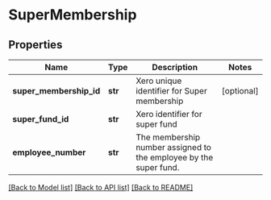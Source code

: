 # SuperMembership

## Properties
Name | Type | Description | Notes
------------ | ------------- | ------------- | -------------
**super_membership_id** | **str** | Xero unique identifier for Super membership | [optional] 
**super_fund_id** | **str** | Xero identifier for super fund | 
**employee_number** | **str** | The membership number assigned to the employee by the super fund. | 

[[Back to Model list]](../README.md#documentation-for-models) [[Back to API list]](../README.md#documentation-for-api-endpoints) [[Back to README]](../README.md)


